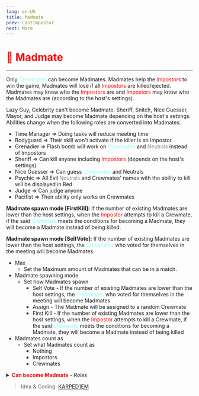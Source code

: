 ```yaml
---
lang: en-US
title: Madmate
prev: LastImpostor
next: Mare
---
```


# <font color=red>🤡 <b>Madmate</b></font> <Badge text="Impostor" type="tip" vertical="middle"/>
---

Only <font color=#8cffff>Crewmates</font> can become Madmates. Madmates help the <font color=red>Impostors</font> to win the game, Madmates will lose if all <font color=red>Impostors</font> are killed/ejected. Madmates may know who the <font color=red>Impostors</font> are and <font color=red>Impostors</font> may know who the Madmates are (according to the host's settings).

Lazy Guy, Celebrity can't become Madmate. Sheriff, Snitch, Nice Guesser, Mayor, and Judge may become Madmate depending on the host's settings. Abilities change when the following roles are converted into Madmates:

- Time Manager => Doing tasks will reduce meeting time
- Bodyguard => Their skill won't activate if the killer is an Impostor
- Grenadier => Flash bomb will work on <font color=#8cffff>Crewmates</font> and <font color=#7f8c8d>Neutrals</font> instead of Impostors
- Sheriff => Can kill anyone including <font color=red>Impostors</font> (depends on the host's settings)
- Nice Guesser => Can guess <font color=#8cffff>Crewmates</font> and Neutrals
- Psychic => All Evil <font color=#7f8c8d>Neutrals</font> and Crewmates' names with the ability to kill will be displayed in Red
- Judge => Can judge anyone
- Pacifist => Their ability only works on Crewmates

**Madmate spawn mode [FirstKill]:** If the number of existing Madmates are lower than the host settings, when the <font color=red>Impostor</font> attempts to kill a Crewmate, if the said <font color=#8cffff>Crewmate</font> meets the conditions for becoming a Madmate, they will become a Madmate instead of being killed.

**Madmate spawn mode [SelfVote]:** If the number of existing Madmates are lower than the host settings, the <font color=#8cffff>Crewmates</font> who voted for themselves in the meeting will become Madmates.

* Max
  * Set the Maximum amount of Madmates that can be in a match.
* Madmate spawning mode
  * Set how Madmates spawn
    * Self Vote - If the number of existing Madmates are lower than the host settings, the <font color=#8cffff>Crewmates</font> who voted for themselves in the meeting will become Madmates
    * Assign - The Madmate will be assigned to a random Crewmate
    * First Kill - If the number of existing Madmates are lower than the host settings, when the <font color=red>Impostor</font> attempts to kill a Crewmate, if the said <font color=#8cffff>Crewmate</font> meets the conditions for becoming a Madmate, they will become a Madmate instead of being killed
* Madmates count as
  * Set what Madmates count as
    * Nothing
    * Impostors
    * Crewmates
<details>
<summary><font color=red><b>Can become Madmate</b></font> - <i>Roles</i></summary>

* Sheriff
  * <font color=green>ON</font>: this role can become a Madmate
  * <font color=red>OFF</font>: this role cannot become Madmate
* Mayor
  * <font color=green>ON</font>: this role can become a Madmate
  * <font color=red>OFF</font>: this role cannot become Madmate
* Nice Guesser
  * <font color=green>ON</font>: this role can become a Madmate
  * <font color=red>OFF</font>: this role cannot become Madmate
* Marshall
  * <font color=green>ON</font>: this role can become a Madmate
  * <font color=red>OFF</font>: this role cannot become Madmate
* Overseer
  * <font color=green>ON</font>: this role can become a Madmate
  * <font color=red>OFF</font>: this role cannot become Madmate
* Retributionist
  * <font color=green>ON</font>: this role can become a Madmate
  * <font color=red>OFF</font>: this role cannot become Madmate
* Snitch
  * <font color=green>ON</font>: this role can become a Madmate
  * <font color=red>OFF</font>: this role cannot become Madmate
    * Snitch Tasks
      * Set how many tasks a Mad Snitch will get
* Judge
  * <font color=green>ON</font>: this role can become a Madmate
  * <font color=red>OFF</font>: this role cannot become Madmate
</details>

> Idea & Coding: [KARPED1EM](https://github.com/KARPED1EM)
